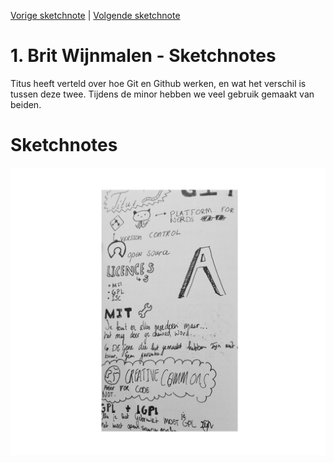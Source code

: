 [Vorige sketchnote](./britwijnmalen.md) | [Volgende sketchnote](peter.md)

# 1. Brit Wijnmalen - Sketchnotes
Titus heeft verteld over hoe Git en Github werken, en wat het verschil is tussen deze twee. Tijdens de minor hebben we veel gebruik gemaakt van beiden.

# Sketchnotes
![sketchnote1](../images/2.png)